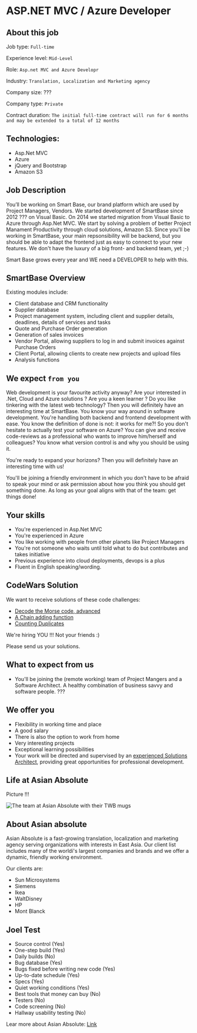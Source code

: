 # ASP.NET MVC / Azure Developer

## About this job

Job type: `Full-time`

Experience level: `Mid-Level`

Role: `Asp.net MVC and Azure Developr`

Industry: `Translation, Localization and Marketing agency`

Company size: ???

Company type: `Private`

Contract duration: `The initial full-time contract will run for 6 months and may be extended to a total of 12 months`

## Technologies:

  - Asp.Net MVC
  - Azure
  - jQuery and Bootstrap
  - Amazon S3

## Job Description

You’ll be working on Smart Base, our brand platform which are used by Project Managers, Vendors. We started development of SmartBase since 2012 ??? on Visual Basic. On 2014 we started migration from Visual Basic to Azure through Asp.Net MVC. We start by solving a problem of better Project Manament Productivity through cloud solutions, Amazon S3. Since you'll be working in SmartBase, your main repsonsibility will be backend, but you should be able to adapt the frontend just as easy to connect to your new features. We don't have the luxury of a big front- and backend team, yet ;-)

Smart Base grows every year and WE need a DEVELOPER to help with this.

## SmartBase Overview

Existing modules include:

  - Client database and CRM functionality
  - Supplier database
  - Project management system, including client and supplier details, deadlines, details of services and tasks
  - Quote and Purchase Order generation
  - Generation of sales invoices
  - Vendor Portal, allowing suppliers to log in and submit invoices against Purchase Orders
  - Client Portal, allowing clients to create new projects and upload files
  - Analysis functions

## We expect `from you`

Web development is your favourite activity anyway? Are your interested in .Net, Cloud and Azure solutions ? Are you a keen learner ? Do you like tinkering with the latest web technology? Then you will definitely have an interesting time at SmartBase. You know your way around in software development. You're handling both backend and frontend development with ease. You know the definition of done is not: it works for me?! So you don't hesitate to actually test your software on Azure? You can give and receive code-reviews as a professional who wants to improve him/herself and colleagues? You know what version control is and why you should be using it.

You're ready to expand your horizons? Then you will definitely have an interesting time with us!

You'll be joining a friendly environment in which you don't have to be afraid to speak your mind or ask permission about how you think you should get something done. As long as your goal aligns with that of the team: get things done!

## Your skills

  - You're experienced in Asp.Net MVC
  - You're experienced in Azure
  - You like working with people from other planets like Project Managers
  - You're not someone who waits until told what to do but contributes and takes initiative
  - Previous experience into cloud deployments, devops is a plus
  - Fluent in English speaking/wording.

## CodeWars Solution

We want to receive solutions of these code challenges: 
  
  - [Decode the Morse code, advanced](https://www.codewars.com/kata/54b72c16cd7f5154e9000457)
  - [A Chain adding function](https://www.codewars.com/kata/a-chain-adding-function) 
  - [Counting Duplicates](https://www.codewars.com/kata/counting-duplicates)

We're hiring YOU !!! Not your friends :) 

Please send us your solutions.

## What to expect from us
  
  - You'll be joining the (remote working) team of Project Mangers and a Software Architect. A healthy combination of business savvy and software people. ???

## We offer you

  - Flexibility in working time and place
  - A good salary
  - There is also the option to work from home
  - Very interesting projects
  - Exceptional learning possibilities
  - Your work will be directed and supervised by an [experienced Solutions Architect](https://github.com/dimitardanailov/ddanailov), providing great opportunities for professional development.

## Life at Asian Absolute

Picture !!!

![The team at Asian Absolute with their TWB mugs](https://www.translatorswithoutborders.org/blog/twb-in-kind-sponsor/)

## About Asian absolute

Asian Absolute is a fast-growing translation, localization and marketing agency serving organizations with interests in East Asia. Our client list includes many of the worldi's largest companies and brands and we offer a dynamic, friendly working environment.

Our clients are:

  - Sun Microsystems
  - Siemens
  - Ikea
  - WaltDisney
  - HP
  - Mont Blanck

## Joel Test

  - Source control (Yes)
  - One-step build (Yes)
  - Daily builds (No)
  - Bug database (Yes)
  - Bugs fixed before writing new code (Yes)
  - Up-to-date schedule (Yes)
  - Specs (Yes)
  - Quiet working conditions (Yes)
  - Best tools that money can buy (No)
  - Testers (No)
  - Code screening (No)
  - Hallway usability testing (No)

Lear more about Asian Absolute: [Link](https://asianabsolute.co.uk)
